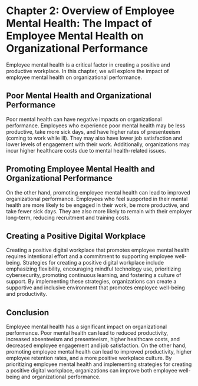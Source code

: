 Chapter 2: Overview of Employee Mental Health: The Impact of Employee Mental Health on Organizational Performance
=================================================================================================================

Employee mental health is a critical factor in creating a positive and productive workplace. In this chapter, we will explore the impact of employee mental health on organizational performance.

Poor Mental Health and Organizational Performance
-------------------------------------------------

Poor mental health can have negative impacts on organizational performance. Employees who experience poor mental health may be less productive, take more sick days, and have higher rates of presenteeism (coming to work while ill). They may also have lower job satisfaction and lower levels of engagement with their work. Additionally, organizations may incur higher healthcare costs due to mental health-related issues.

Promoting Employee Mental Health and Organizational Performance
---------------------------------------------------------------

On the other hand, promoting employee mental health can lead to improved organizational performance. Employees who feel supported in their mental health are more likely to be engaged in their work, be more productive, and take fewer sick days. They are also more likely to remain with their employer long-term, reducing recruitment and training costs.

Creating a Positive Digital Workplace
-------------------------------------

Creating a positive digital workplace that promotes employee mental health requires intentional effort and a commitment to supporting employee well-being. Strategies for creating a positive digital workplace include emphasizing flexibility, encouraging mindful technology use, prioritizing cybersecurity, promoting continuous learning, and fostering a culture of support. By implementing these strategies, organizations can create a supportive and inclusive environment that promotes employee well-being and productivity.

Conclusion
----------

Employee mental health has a significant impact on organizational performance. Poor mental health can lead to reduced productivity, increased absenteeism and presenteeism, higher healthcare costs, and decreased employee engagement and job satisfaction. On the other hand, promoting employee mental health can lead to improved productivity, higher employee retention rates, and a more positive workplace culture. By prioritizing employee mental health and implementing strategies for creating a positive digital workplace, organizations can improve both employee well-being and organizational performance.
